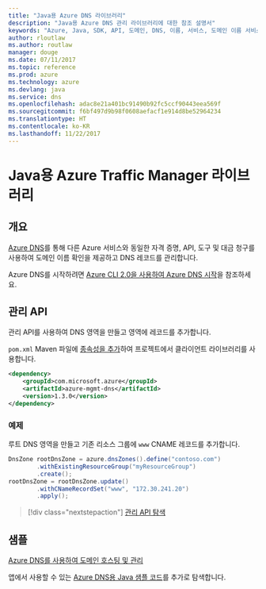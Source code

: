 ```yaml
---
title: "Java용 Azure DNS 라이브러리"
description: "Java용 Azure DNS 관리 라이브러리에 대한 참조 설명서"
keywords: "Azure, Java, SDK, API, 도메인, DNS, 이름, 서비스, 도메인 이름 서비스"
author: rloutlaw
ms.author: routlaw
manager: douge
ms.date: 07/11/2017
ms.topic: reference
ms.prod: azure
ms.technology: azure
ms.devlang: java
ms.service: dns
ms.openlocfilehash: adac8e21a401bc91490b92fc5ccf90443eea569f
ms.sourcegitcommit: f6bf497d9b98f0608aefacf1e914d8be52964234
ms.translationtype: HT
ms.contentlocale: ko-KR
ms.lasthandoff: 11/22/2017
---
```

# <a name="azure-traffic-manager-libraries-for-java"></a>Java용 Azure Traffic Manager 라이브러리

## <a name="overview"></a>개요

[Azure DNS](/azure/dns/dns-overview)를 통해 다른 Azure 서비스와 동일한 자격 증명, API, 도구 및 대금 청구를 사용하여 도메인 이름 확인을 제공하고 DNS 레코드를 관리합니다.

Azure DNS를 시작하려면 [Azure CLI 2.0을 사용하여 Azure DNS 시작](/azure/dns/dns-getstarted-cli)을 참조하세요.

## <a name="management-api"></a>관리 API

관리 API를 사용하여 DNS 영역을 만들고 영역에 레코드를 추가합니다.

`pom.xml` Maven 파일에 [종속성을 추가](https://maven.apache.org/guides/getting-started/index.html#How_do_I_use_external_dependencies)하여 프로젝트에서 클라이언트 라이브러리를 사용합니다.

```XML
<dependency>
    <groupId>com.microsoft.azure</groupId>
    <artifactId>azure-mgmt-dns</artifactId>
    <version>1.3.0</version>
</dependency>
```   

### <a name="example"></a>예제

루트 DNS 영역을 만들고 기존 리소스 그룹에 `www` CNAME 레코드를 추가합니다.

```java
DnsZone rootDnsZone = azure.dnsZones().define("contoso.com")
        .withExistingResourceGroup("myResourceGroup")
        .create();
rootDnsZone = rootDnsZone.update()
        .withCNameRecordSet("www", "172.30.241.20")
        .apply();
```

> [!div class="nextstepaction"]
> [관리 API 탐색](/java/api/overview/azure/dns/managementapi)

## <a name="samples"></a>샘플

[Azure DNS를 사용하여 도메인 호스팅 및 관리](https://github.com/Azure-Samples/dns-java-host-and-manage-your-domains)

앱에서 사용할 수 있는 [Azure DNS용 Java 샘플 코드](https://azure.microsoft.com/resources/samples/?platform=java&term=dns)를 추가로 탐색합니다.

<!---Loc Comment: Please, refer to conversation section to check the issue. Thanks.--->
